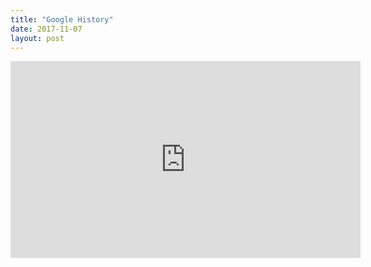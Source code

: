 ```yaml
---
title: "Google History"
date: 2017-11-07
layout: post
---
```


<iframe width="560" height="315" src="https://www.youtube.com/embed/0o9H7KdS_JE" frameborder="0" allowfullscreen></iframe>